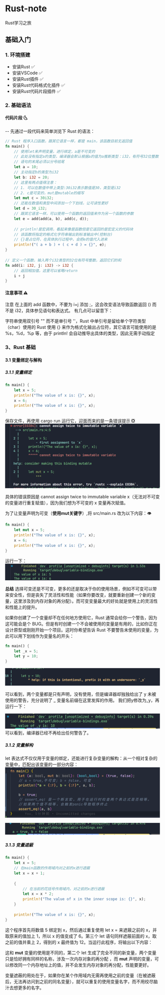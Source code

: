 # Rust-note
Rust学习之旅

## 基础入门
### 1. 环境搭建
- 安装Rust ✅
- 安装VSCode ✅
- 安装Rust插件 ✅
- 安装Rust代码格式化插件 ✅
- 安装Rust代码片段插件  ✅

### 2. 基础语法
#### 代码片段 🌜
 -- 先通过一段代码来简单浏览下 Rust 的语法：
```rust
// Rust 程序入口函数，跟其它语言一样，都是 main，该函数目前无返回值
fn main() {
    // 使用let来声明变量，进行绑定，a是不可变的
    // 此处没有指定a的类型，编译器会默认根据a的值为a推断类型：i32，有符号32位整数
    // 语句的末尾必须以分号结尾
    let a = 10;
    // 主动指定b的类型为i32
    let b: i32 = 20;
    // 这里有两点值得注意：
    // 1. 可以在数值中带上类型:30i32表示数值是30，类型是i32
    // 2. c是可变的，mut是mutable的缩写
    let mut c = 30i32;
    // 还能在数值和类型中间添加一个下划线，让可读性更好
    let d = 30_i32;
    // 跟其它语言一样，可以使用一个函数的返回值来作为另一个函数的参数
    let e = add(add(a, b), add(c, d));

    // println!是宏调用，看起来像是函数但是它返回的是宏定义的代码块
    // 该函数将指定的格式化字符串输出到标准输出中(控制台)
    // {}是占位符，在具体执行过程中，会把e的值代入进来
    println!("( a + b ) + ( c + d ) = {}", e);
}

// 定义一个函数，输入两个i32类型的32位有符号整数，返回它们的和
fn add(i: i32, j: i32) -> i32 {
    // 返回相加值，这里可以省略return
    i + j
}
```
#### 注意事项 ⚠️
注意 在上面的 add 函数中，不要为 i+j 添加 ;，这会改变语法导致函数返回 () 而不是 i32，具体参见语句和表达式。
有几点可以留意下：

字符串使用双引号 "" 而不是单引号 ''，Rust 中单引号是留给单个字符类型（char）使用的
Rust 使用 {} 来作为格式化输出占位符，其它语言可能使用的是 %s，%d，%p 等，由于 println! 会自动推导出具体的类型，因此无需手动指定


### 3、Rust 基础

#### 3.1 变量绑定与解构
 ##### 3.1.1 变量绑定
```rust
fn main() {
    let x = 5;
    println!("The value of x is: {}", x);
    x = 6;
    println!("The value of x is: {}", x);
}
```
保存文件，再使用 cargo run 运行它，迎面而来的是一条错误提示 ❎
![alt text](image.png)

具体的错误原因是 cannot assign twice to immutable variable x（无法对不可变的变量进行重复赋值），因为我们想为不可变的 x 变量再次赋值。

为了让变量声明为可变（**使用mut关键字**）,将 src/main.rs 改为以下内容：👁️

```rust
fn main() {
    let mut x = 5;
    println!("The value of x is: {}", x);
    x = 6;
    println!("The value of x is: {}", x);
}
```

运行一下：
![alt text](image-1.png)

**总结**
选择可变还是不可变，更多的还是取决于你的使用场景，例如不可变可以带来安全性，但是丧失了灵活性和性能（如果你要改变，就要重新创建一个新的变量，这里涉及到内存对象的再分配）。而可变变量最大的好处就是使用上的灵活性和性能上的提升。

如果你创建了一个变量却不在任何地方使用它，Rust 通常会给你一个警告，因为这可能会是个 BUG。但是有时创建一个不会被使用的变量是有用的，比如你正在设计原型或刚刚开始一个项目。这时你希望告诉 Rust 不要警告未使用的变量，为此可以用下划线作为变量名的开头：
```rust
fn main() {
    let _x = 5;
    let y = 10;
}
```
![alt text](image-2.png)

可以看到，两个变量都是只有声明，没有使用，但是编译器却独独给出了 y 未被使用的警告，充分说明了 _ 变量名前缀在这里发挥的作用。
我们把y修改为_y，再运行一下：

![alt text](image-3.png)
可以看到，编译器已经不再给出任何警告了。
##### 3.1.2 变量解构
let 表达式不仅仅用于变量的绑定，还能进行复杂变量的解构：从一个相对复杂的变量中，匹配出该变量的一部分内容：
![alt text](image-4.png)

![alt text](image-5.png)


##### 3.1.3 变量遮蔽
```rust
fn main() {
    let x = 5;
    // 在main函数的作用域内对之前的x进行遮蔽
    let x = x + 1;

    {
        // 在当前的花括号作用域内，对之前的x进行遮蔽
        let x = x * 2;
        println!("The value of x in the inner scope is: {}", x);
    }

    println!("The value of x is: {}", x);
}
```
这个程序首先将数值 5 绑定到 x，然后通过重复使用 let x = 来遮蔽之前的 x，并取原来的值加上 1，所以 x 的值变成了 6。第三个 let 语句同样遮蔽前面的 x，取之前的值并乘上 2，得到的 x 最终值为 12。当运行此程序，将输出以下内容：


这和 **mut** 变量的使用是不同的，第二个 let 生成了完全不同的新变量，两个变量只是恰好拥有同样的名称，涉及一次内存对象的再分配 ，而 **mut** 声明的变量，可以修改同一个内存地址上的值，并不会发生内存对象的再分配，性能要更好。

变量遮蔽的用处在于，如果你在某个作用域内无需再使用之前的变量（在被遮蔽后，无法再访问到之前的同名变量），就可以重复的使用变量名字，而不用绞尽脑汁去想更多的名字。

